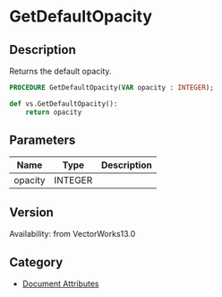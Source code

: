 # GetDefaultOpacity

## Description
Returns the default opacity.

```pascal
PROCEDURE GetDefaultOpacity(VAR opacity : INTEGER);
```

```python
def vs.GetDefaultOpacity():
    return opacity
```

## Parameters
|Name|Type|Description|
|---|---|---|
|opacity|INTEGER|   |

## Version
Availability: from VectorWorks13.0

## Category
* [Document Attributes](../Categories/Document%20Attributes.md)
